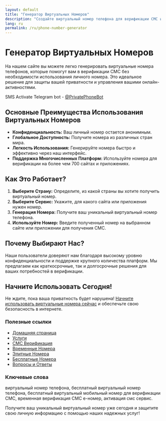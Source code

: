 ```yaml
---
layout: default
title: "Генератор Виртуальных Номеров"
description: "Создайте виртуальный номер телефона для верификации СМС и бизнеса"
lang: ru
permalink: /ru/phone-number-generator
---
```


# Генератор Виртуальных Номеров

На нашем сайте вы можете легко генерировать виртуальные номера телефонов, которые помогут вам в верификации СМС без необходимости использования личного номера. Это идеальное решение для защиты вашей приватности и управления вашими онлайн-активностями.

SMS Activate Telegram bot - [@PrivatePhoneBot](https://t.me/PrivatePhoneBot)

## Основные Преимущества Использования Виртуальных Номеров

- **Конфиденциальность:** Ваш личный номер остается анонимным.
- **Глобальное Доступность:** Получите номера из различных стран мира.
- **Легкость Использования:** Генерируйте номера быстро и эффективно через наш интерфейс.
- **Поддержка Многочисленных Платформ:** Используйте номера для верификации на более чем 700 сайтах и приложениях.

## Как Это Работает?

1. **Выберите Страну:** Определите, из какой страны вы хотите получить виртуальный номер.
2. **Выберите Сервис:** Укажите, для какого сайта или приложения нужен номер.
3. **Генерация Номера:** Получите ваш уникальный виртуальный номер телефона.
4. **Используйте Номер:** Введите полученный номер на выбранном сайте или приложении для получения СМС.

## Почему Выбирают Нас?

Наши пользователи доверяют нам благодаря высокому уровню конфиденциальности и поддержке крупного количества платформ. Мы предлагаем как краткосрочные, так и долгосрочные решения для ваших потребностей в верификации.

## Начните Использовать Сегодня!

Не ждите, пока ваша приватность будет нарушена! [Начните использовать виртуальные номера сейчас](https://sms-activate.app/get-started) и обеспечьте свою безопасность в интернете.

### Полезные ссылки

- [Домашняя страница](/ru/)
- [Услуги](/ru/services)
- [СМС Верификация](/ru/sms-verification)
- [Временные Номера](/ru/temporary-phone-numbers)
- [Элитные Номера](/ru/elite-phone-numbers)
- [Бесплатные Номера](/ru/free-phone-numbers)
- [Вопросы и Ответы](/ru/faq)

### Ключевые слова

виртуальный номер телефона, бесплатный виртуальный номер телефона, бесплатный виртуальный мобильный номер для верификации СМС, временная верификация СМС e-номер, активация смс сервис.

Получите ваш уникальный виртуальный номер уже сегодня и защитите свою личную информацию с помощью наших надежных услуг!
